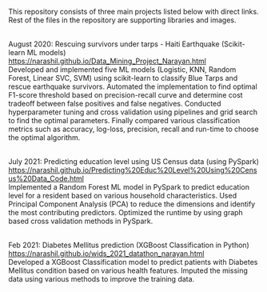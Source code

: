 This repository consists of three main projects listed below with direct links. Rest of the files in the repository are supporting libraries and images. <br> <br>

August 2020: Rescuing survivors under tarps - Haiti Earthquake (Scikit-learn ML models)<br>
https://narashil.github.io/Data_Mining_Project_Narayan.html<br>
Developed and implemented five ML models (Logistic, KNN, Random Forest, Linear SVC, SVM) using scikit-learn to classify Blue Tarps and rescue earthquake survivors. Automated the implementation to find optimal F1-score threshold based on precision-recall curve and determine cost tradeoff between false positives and false negatives. Conducted hyperparameter tuning and cross validation using pipelines and grid search to find the optimal parameters. Finally compared various classification metrics such as accuracy, log-loss, precision, recall and run-time to choose the optimal algorithm.<br> <br>

July 2021: Predicting education level using US Census data (using PySpark) <br>
https://narashil.github.io/Predicting%20Educ%20Level%20Using%20Census%20Data_Code.html <br>
Implemented a Random Forest ML model in PySpark to predict education level for a resident based on various household characteristics. Used Principal Component Analysis (PCA) to reduce the dimensions and identify the most contributing predictors. Optimized the runtime by using graph based cross validation methods in PySpark. <br> <br>

Feb 2021: Diabetes Mellitus prediction (XGBoost Classification in Python) <br>
https://narashil.github.io/wids_2021_datathon_narayan.html <br>
Developed a XGBoost Classification model to predict patients with Diabetes Mellitus condition based on various health features. Imputed the missing data using various methods to improve the training data. <br>
